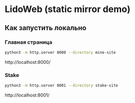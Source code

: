 # LidoWeb (static mirror demo)

## Как запустить локально
### Главная страница
```bash
python3 -m http.server 8000 --directory mine-site
```

http://localhost:8000/

### Stake
```bash
python3 -m http.server 8001 --directory stake-site
```

http://localhost:8001/
